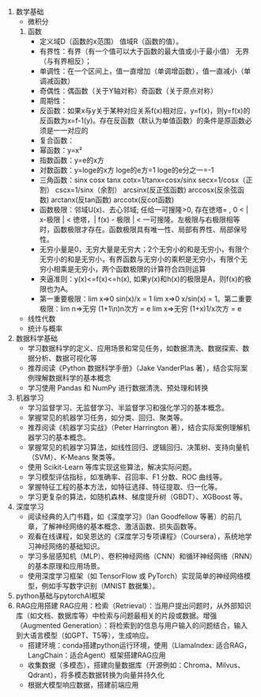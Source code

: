 1. 数学基础
   * 微积分 
    1. 函数
       * 定义域D（函数的x范围） 值域R（函数的值）。
       * 有界性：有界（有一个值可以大于函数的最大值或小于最小值） 无界（与有界相反）；
       * 单调性：在一个区间上，值一直增加（单调增函数），值一直减小（单调减函数）
       * 奇偶性：偶函数（关于Y轴对称）奇函数（关于原点对称）
       * 周期性：
       * 反函数：如果x与y关于某种对应关系f(x)相对应，y=f(x)，则y=f(x)的反函数为x=f-1(y)。存在反函数（默认为单值函数）的条件是原函数必须是一一对应的
       * 复合函数： 
       * 幂函数：y=x²
       * 指数函数：y=e的x方
       * 对数函数：y=loge的x方 loge的e方=1 loge的e分之一=-1
       * 三角函数：sinx cosx tanx cotx=1/tanx=cosx/sinx secx=1/cosx（正割） cscx=1/sinx（余割） arcsinx(反正弦函数) arccosx(反余弦函数) arctanx(反tan函数) arccotx(反cot函数)
       * 函数极限：邻域U(x)、去心邻域; 任给一可搜隆>0, 存在徳塔= , 0 < | x-极限 | < 徳塔，| f(x) - 极限 | < 一可搜隆。左极限与右极限相等时，函数极限才存在。函数极限具有唯一性、局部有界性、局部保号性。
       * 无穷小量是0，无穷大量是无穷大；2个无穷小的和是无穷小，有限个无穷小的和是无穷小，有界函数与无穷小的乘积是无穷小，有限个无穷小相乘是无穷小，两个函数极限的计算符合四则运算
       * 夹逼准则：y(x)<=f(x)<=h(x), 如果y(x)和h(x)的极限是A，则f(x)的极限也为A。
       * 第一重要极限：lim x=>0 sin(x)/x = 1 lim x=>0 x/sin(x) = 1。第二重要极限：lim n=>无穷 (1+1\n)n次方 = e  lim x=>无穷 (1+x)1/x次方 = e
   * 线性代数
   * 统计与概率
2. 数据科学基础
   * 学习数据科学的定义、应用场景和常见任务，如数据清洗、数据探索、数据分析、数据可视化等
   * 推荐阅读《Python 数据科学手册》（Jake VanderPlas 著），结合实际案例理解数据科学的基本概念
   * 学习使用 Pandas 和 NumPy 进行数据清洗、预处理和转换
3. 机器学习
   * 学习监督学习、无监督学习、半监督学习和强化学习的基本概念。
   * 掌握常见的机器学习任务，如分类、回归、聚类等。
   * 推荐阅读《机器学习实战》（Peter Harrington 著），结合实际案例理解机器学习的基本概念。
   * 掌握常见的机器学习算法，如线性回归、逻辑回归、决策树、支持向量机（SVM）、K-Means 聚类等。
   * 使用 Scikit-Learn 等库实现这些算法，解决实际问题。
   * 学习模型评估指标，如准确率、召回率、F1 分数、ROC 曲线等。
   * 掌握特征工程的基本方法，如特征选择、特征提取、归一化等。
   * 学习更复杂的算法，如随机森林、梯度提升树（GBDT）、XGBoost 等。
4. 深度学习
   * 阅读经典的入门书籍，如《深度学习》（Ian Goodfellow 等著）的前几章，了解神经网络的基本概念、激活函数、损失函数等。
   * 观看在线课程，如吴恩达的《深度学习专项课程》（Coursera），系统地学习神经网络的基础知识。
   * 学习多层感知机（MLP）、卷积神经网络（CNN）和循环神经网络（RNN）的基本原理和应用场景。
   * 使用深度学习框架（如 TensorFlow 或 PyTorch）实现简单的神经网络模型，例如手写数字识别（MNIST 数据集）。
5. python基础与pytorchAI框架
6. RAG应用搭建
   RAG应用：检索（Retrieval）：当用户提出问题时，从外部知识库（如文档、数据库等）中检索与问题最相关的片段或数据。增强（Augmented Generation）：将检索到的信息与用户输入的问题结合，输入到大语言模型（如GPT、T5等），生成响应。
   * 搭建环境：conda搭建python运行环境，使用（LlamaIndex: 适合RAG，LangChain：适合Agent）框架搭建RAG应用
   * 收集数据（多模态），搭建向量数据库（开源例如：Chroma、Milvus、Qdrant），将多模态数据转换为向量并持久化
   * 根据大模型响应数据，搭建前端应用